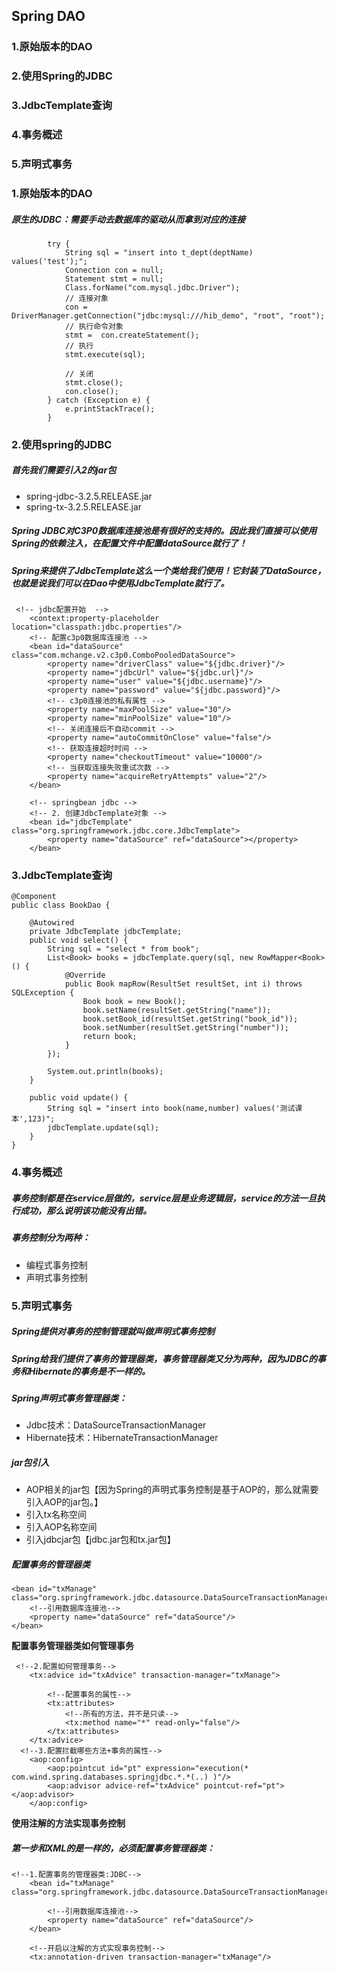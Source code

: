 ## Spring DAO
### 1.原始版本的DAO
### 2.使用Spring的JDBC
### 3.JdbcTemplate查询
### 4.事务概述
### 5.声明式事务

### 1.原始版本的DAO
##### 原生的JDBC：需要手动去数据库的驱动从而拿到对应的连接
```
		try {
			String sql = "insert into t_dept(deptName) values('test');";
			Connection con = null;
			Statement stmt = null;
			Class.forName("com.mysql.jdbc.Driver");
			// 连接对象
			con = DriverManager.getConnection("jdbc:mysql:///hib_demo", "root", "root");
			// 执行命令对象
			stmt =  con.createStatement();
			// 执行
			stmt.execute(sql);
			
			// 关闭
			stmt.close();
			con.close();
		} catch (Exception e) {
			e.printStackTrace();
		}
```
### 2.使用spring的JDBC
##### 首先我们需要引入2的jar包
- spring-jdbc-3.2.5.RELEASE.jar
- spring-tx-3.2.5.RELEASE.jar
##### Spring JDBC对C3P0数据库连接池是有很好的支持的。因此我们直接可以使用Spring的依赖注入，在配置文件中配置dataSource就行了！
##### Spring来提供了JdbcTemplate这么一个类给我们使用！它封装了DataSource，也就是说我们可以在Dao中使用JdbcTemplate就行了。
```
 <!-- jdbc配置开始  -->
    <context:property-placeholder location="classpath:jdbc.properties"/>
    <!-- 配置c3p0数据库连接池 -->
    <bean id="dataSource" class="com.mchange.v2.c3p0.ComboPooledDataSource">
        <property name="driverClass" value="${jdbc.driver}"/>
        <property name="jdbcUrl" value="${jdbc.url}"/>
        <property name="user" value="${jdbc.username}"/>
        <property name="password" value="${jdbc.password}"/>
        <!-- c3p0连接池的私有属性 -->
        <property name="maxPoolSize" value="30"/>
        <property name="minPoolSize" value="10"/>
        <!-- 关闭连接后不自动commit -->
        <property name="autoCommitOnClose" value="false"/>
        <!-- 获取连接超时时间 -->
        <property name="checkoutTimeout" value="10000"/>
        <!-- 当获取连接失败重试次数 -->
        <property name="acquireRetryAttempts" value="2"/>
    </bean>
    
    <!-- springbean jdbc -->
    <!-- 2. 创建JdbcTemplate对象 -->
    <bean id="jdbcTemplate" class="org.springframework.jdbc.core.JdbcTemplate">
        <property name="dataSource" ref="dataSource"></property>
    </bean>
```
### 3.JdbcTemplate查询
```
@Component
public class BookDao {

    @Autowired
    private JdbcTemplate jdbcTemplate;
    public void select() {
        String sql = "select * from book";
        List<Book> books = jdbcTemplate.query(sql, new RowMapper<Book>() {
            @Override
            public Book mapRow(ResultSet resultSet, int i) throws SQLException {
                Book book = new Book();
                book.setName(resultSet.getString("name"));
                book.setBook_id(resultSet.getString("book_id"));
                book.setNumber(resultSet.getString("number"));
                return book;
            }
        });

        System.out.println(books);
    }

    public void update() {
        String sql = "insert into book(name,number) values('测试课本',123)";
        jdbcTemplate.update(sql);
    }
}
```
### 4.事务概述
##### 事务控制都是在service层做的，service层是业务逻辑层，service的方法一旦执行成功，那么说明该功能没有出错。
##### 事务控制分为两种：
- 编程式事务控制
- 声明式事务控制
### 5.声明式事务
##### Spring提供对事务的控制管理就叫做声明式事务控制
##### Spring给我们提供了事务的管理器类，事务管理器类又分为两种，因为JDBC的事务和Hibernate的事务是不一样的。
##### Spring声明式事务管理器类：
- Jdbc技术：DataSourceTransactionManager
- Hibernate技术：HibernateTransactionManager
##### jar包引入
- AOP相关的jar包【因为Spring的声明式事务控制是基于AOP的，那么就需要引入AOP的jar包。】
- 引入tx名称空间
- 引入AOP名称空间
- 引入jdbcjar包【jdbc.jar包和tx.jar包】
##### 配置事务的管理器类
    <bean id="txManage" class="org.springframework.jdbc.datasource.DataSourceTransactionManager">
        <!--引用数据库连接池-->
        <property name="dataSource" ref="dataSource"/>
    </bean>

**配置事务管理器类如何管理事务**

```
 <!--2.配置如何管理事务-->
    <tx:advice id="txAdvice" transaction-manager="txManage">

        <!--配置事务的属性-->
        <tx:attributes>
            <!--所有的方法，并不是只读-->
            <tx:method name="*" read-only="false"/>
        </tx:attributes>
    </tx:advice>
  <!--3.配置拦截哪些方法+事务的属性-->
    <aop:config>
        <aop:pointcut id="pt" expression="execution(* com.wind.spring.databases.springjdbc.*.*(..) )"/>
        <aop:advisor advice-ref="txAdvice" pointcut-ref="pt"></aop:advisor>
    </aop:config>
```
**使用注解的方法实现事务控制**
##### 第一步和XML的是一样的，必须配置事务管理器类：
```
<!--1.配置事务的管理器类:JDBC-->
    <bean id="txManage" class="org.springframework.jdbc.datasource.DataSourceTransactionManager">

        <!--引用数据库连接池-->
        <property name="dataSource" ref="dataSource"/>
    </bean>
    
    <!--开启以注解的方式实现事务控制-->
    <tx:annotation-driven transaction-manager="txManage"/>
    
```

